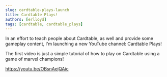 ```yaml
---
slug: cardtable-plays-launch
title: Cardtable Plays!
authors: [erlloyd]
tags: [cardtable, cardtable_plays]
---
```


In an effort to teach people about Cardtable, as well and provide some gameplay content, I'm launching a new YouTube channel: Cardtable Plays!

The first video is just a simple tutorial of how to play on Cardtable using a game of marvel champions!

https://youtu.be/OBsnAejQAic
